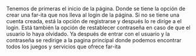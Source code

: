 Tenemos de primeras el inicio de la página. Donde se tiene la opción de crear una far-ita que nos lleva al login de la página. Si no se tiene una cuenta creada, está la opción de registrarse y después lo re diríge a el login. Está también la opción de restablecer contraseña en caso de que el usuario lo haya olvidado. Ya después de entrar con el usuario y la contraseña se redirige a la pagina principal donde podemos encontrar todos los juegos y servicios que ofrece far-ita
